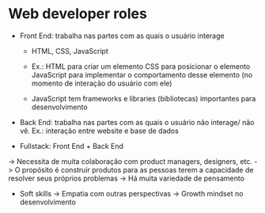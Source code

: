# Web developer roles
* Front End: trabalha nas partes com as quais o usuário interage
	* HTML, CSS, JavaScript
	* Ex.: 
		HTML para criar um elemento
		CSS para posicionar o elemento
		JavaScript para implementar o comportamento desse elemento
		(no momento de interação do usuário com ele)

	* JavaScript tem frameworks e libraries (bibliotecas) importantes para desenvolvimento
 
* Back End: trabalha nas partes com as quais o usuário não interage/ não vê. 
	Ex.: interação entre website e base de dados

* Fullstack: Front End + Back End


-> Necessita de muita colaboração com product managers, designers, etc.
-> O propósito é construir produtos para as pessoas terem a capacidade de resolver seus próprios problemas
-> Há muita variedade de pensamento 

* Soft skills
-> Empatia com outras perspectivas
-> Growth mindset no desenvolvimento
